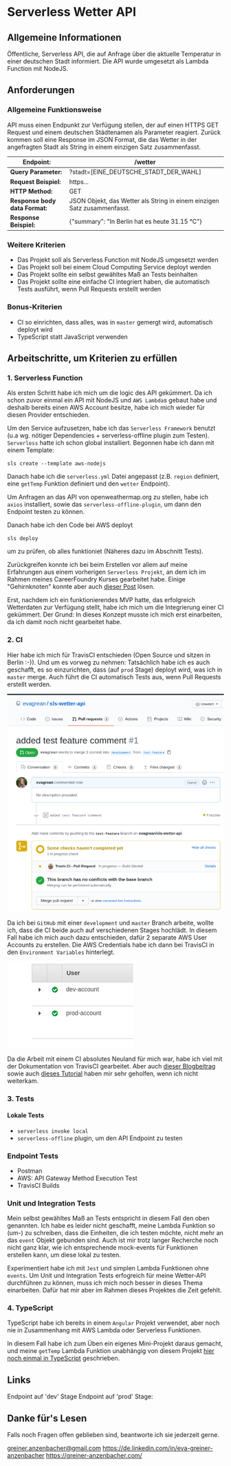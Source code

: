 # Serverless Wetter API

## Allgemeine Informationen

Öffentliche, Serverless API, die auf Anfrage über die aktuelle Temperatur in einer deutschen Stadt informiert.  Die API wurde umgesetzt als Lambda Function mit NodeJS.

## Anforderungen

### Allgemeine Funktionsweise
API muss einen Endpunkt zur Verfügung stellen, der auf einen HTTPS GET Request und einem deutschen Städtenamen als Parameter reagiert. Zurück kommen soll eine Response im JSON Format, die das Wetter in der angefragten Stadt als String in einem einzigen Satz zusammenfasst. 

**Endpoint:** | /wetter
------------ | -------------
**Query Parameter:** | ?stadt=[EINE_DEUTSCHE_STADT_DER_WAHL]
**Request Beispiel:** | https...
**HTTP Method:** | GET
**Response body data Format:** | JSON Objekt, das Wetter als String in einem einzigen Satz zusammenfasst. 
**Response Beispiel:** | {"summary": "In Berlin hat es heute 31.15 °C"}

### Weitere Kriterien

* Das Projekt soll als Serverless Function mit NodeJS umgesetzt werden
* Das Projekt soll bei einem Cloud Computing Service deployt werden
* Das Projekt sollte ein selbst gewähltes Maß an Tests beinhalten
* Das Projekt sollte eine einfache CI integriert haben, die automatisch Tests ausführt, wenn Pull Requests erstellt werden

### Bonus-Kriterien

* CI so einrichten, dass alles, was in `master` gemergt wird, automatisch deployt wird
* TypeScript statt JavaScript verwenden

## Arbeitschritte, um Kriterien zu erfüllen

### 1. Serverless Function

Als ersten Schritt habe ich mich um die logic des API gekümmert. Da ich schon zuvor einmal ein API mit NodeJS und `AWS Lambda`s gebaut habe und deshalb bereits einen AWS Account besitze, habe ich mich wieder für diesen Provider entschieden.

Um den Service aufzusetzen, habe ich das `Serverless Framework` benutzt (u.a wg. nötiger Dependencies + serverless-offline plugin zum Testen). `Serverless` hatte ich schon global installiert.
Begonnen habe ich dann mit einem Template:
```
sls create --template aws-nodejs
```
Danach habe ich die `serverless.yml` Datei angepasst (z.B. `region` definiert, eine `getTemp` Funktion definiert und den `wetter` Endpoint). 

Um Anfragen an das API von openweathermap.org zu stellen, habe ich `axios` installiert, sowie das `serverless-offline-plugin`, um dann den Endpoint testen zu können. 

Danach habe ich den Code bei AWS deployt
```
sls deploy
```
um zu prüfen, ob alles funktioniet (Näheres dazu im Abschnitt Tests).

Zurückgreifen konnte ich bei beim Erstellen vor allem auf meine Erfahrungen aus einem vorherigen `Serverless Projekt`, an dem ich im Rahmen meines CareerFoundry Kurses gearbeitet habe. Einige "Gehirnknoten" konnte aber auch [dieser Post](http://toniando.com/posts/weather-in-venice-web-app-lambda-and-api-gateway/) lösen.

Erst, nachdem ich ein funktionierendes MVP hatte, das erfolgreich Wetterdaten zur Verfügung stellt, habe ich mich um die Integrierung einer CI gekümmert. Der Grund: In dieses Konzept musste ich mich erst einarbeiten, da ich damit noch nicht gearbeitet habe.

### 2. CI

Hier habe ich mich für TravisCI entschieden (Open Source und sitzen in Berlin :-)). Und um es vorweg zu nehmen: Tatsächlich habe ich es auch geschafft, es so einzurichten, dass (auf `prod` Stage) deployt wird, was ich in `master` merge. Auch führt die CI automatisch Tests aus, wenn Pull Requests erstellt werden. 

![Pull-Request GitHub](/assets/pullrequest.png)

Da ich bei `GitHub` mit einer `development` und `master` Branch arbeite, wollte ich, dass die CI beide auch auf verschiedenen Stages hochlädt. In diesem Fall habe ich mich auch dazu entschieden, dafür 2 separate AWS User Accounts zu erstellen. Die AWS Credentials habe ich dann bei TravisCI in den `Environment Variables` hinterlegt.

![AWS USer](/assets/aws-user.png)

Da die Arbeit mit einem CI absolutes Neuland für mich war, habe ich viel mit der Dokumentation von TravisCI gearbeitet. Aber auch  [dieser Blogbeitrag](https://seed.run/blog/how-to-build-a-cicd-pipeline-for-serverless-apps-with-travis-ci.html) sowie auch [dieses Tutorial](https://medium.com/swlh/setup-ci-cd-pipeline-for-aws-lambda-using-github-travis-ci-9812c8ef7199) haben mir sehr geholfen, wenn ich nicht weiterkam.

### 3. Tests

#### Lokale Tests

* `serverless invoke local`
* `serverless-offline` plugin, um den API Endpoint zu testen

### Endpoint Tests

* Postman
* AWS: API Gateway Method Execution Test
* TravisCI Builds

### Unit und Integration Tests

Mein selbst gewähltes Maß an Tests entspricht in diesem Fall den oben genannten. Ich habe es leider nicht geschafft, meine Lambda Funktion so (um-) zu schreiben, dass die Einheiten, die ich testen möchte, nicht mehr an das `event` Objekt gebunden sind. Auch ist mir trotz langer Recherche noch nicht ganz klar, wie ich entsprechende mock-events für Funktionen erstellen kann, um diese lokal zu testen.

Experimentiert habe ich mit `Jest` und simplen Lambda Funktionen ohne `events`. Um Unit und Integration Tests erfogreich für meine Wetter-API durchführen zu können, muss ich mich noch besser in dieses Thema einarbeiten. Dafür hat mir aber im Rahmen dieses Projektes die Zeit gefehlt.

### 4. TypeScript

TypeScript habe ich bereits in einem `Angular` Projekt verwendet, aber noch nie in Zusammenhang mit AWS Lambda oder Serverless Funktionen. 

In diesem Fall habe ich zum Üben ein eigenes Mini-Projekt daraus gemacht, und meine `getTemp` Lambda Funktion unabhängig von diesem Projekt [hier noch einmal in TypeScript](https://github.com/evagrean/ts-sls-wetter-api) geschrieben.

## Links

Endpoint auf 'dev' Stage
[]()
Endpoint auf 'prod' Stage: 
[]()

## Danke für's Lesen

Falls noch Fragen offen geblieben sind, beantworte ich sie jederzeit gerne.

greiner.anzenbacher@gmail.com
https://de.linkedin.com/in/eva-greiner-anzenbacher
https://greiner-anzenbacher.com/

